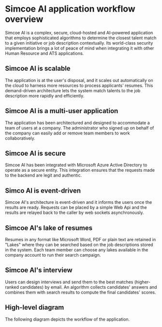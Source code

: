 # Simcoe AI application workflow overview
Simcoe AI is a complex, secure, cloud-hosted and AI-powered application that employs sophisticated algorithms to determine the closest talent match to a given initiative or job description contextually. Its world-class security implementation brings a lot of peace of mind when integrating it with other Human Resource and ATS applications.

## Simcoe AI is scalable
The application is at the user's disposal, and it scales out automatically on the cloud to harness more resources to process applicants' resumes. This demand-driven architecture lets the system match talents to the job description more rapidly and efficiently.

## Simcoe AI is a multi-user application
The application has been architectured and designed to accommodate a team of users at a company. The administrator who signed up on behalf of the company can easily add or remove team members to work collaboratively.

## Simcoe AI is secure
Simcoe AI has been integrated with Microsoft Azure Active Directory to operate as a secure entity. This integration ensures that the requests made to the backend are legit and authentic.

## Simco AI is event-driven
Simcoe AI's architecture is event-driven and it informs the users once the results are ready. Requests can be placed by a simple Web Api and the results are relayed back to the caller by web sockets asynchronously.

## Simcoe AI's lake of resumes
Resumes in any format like Microsoft Word, PDF or plain text are retained in "Lakes" where they can be searched based on the job descriptions stored in the system. Each team member can choose any lakes available in the company account to run their search campaign.

## Simcoe AI's interview
Users can design interviews and send them to the best matches (higher-ranked candidates) by email. An algorithm collects candidates' answers and combines them with search results to compute the final candidates' scores.

## High-level diagram
The following diagram depicts the workflow of the application.